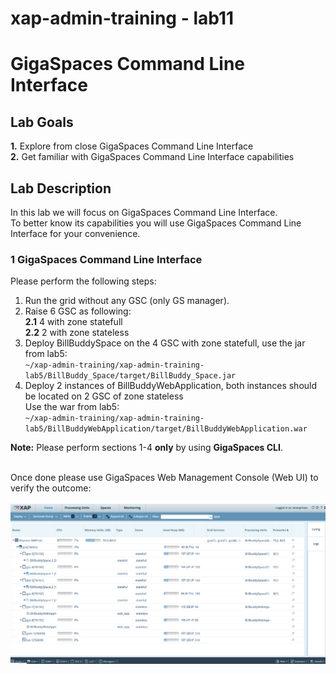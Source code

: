 # xap-admin-training - lab11

# GigaSpaces Command Line Interface

## Lab Goals

**1.** Explore from close GigaSpaces Command Line Interface <br />
**2.** Get familiar with GigaSpaces Command Line Interface capabilities<br />

## Lab Description
In this lab we will focus on GigaSpaces Command Line Interface.<br>
To better know its capabilities you will use GigaSpaces Command Line Interface for your convenience.

### 1 GigaSpaces Command Line Interface

Please perform the following steps:<br>

1. Run the grid without any GSC (only GS manager).<br>
2. Raise 6 GSC as following:<br>
    <b>2.1</b> 4 with zone statefull<br>
    <b>2.2</b> 2 with zone stateless<br>
3. Deploy BillBuddySpace on the 4 GSC with zone statefull, use the jar from lab5:<br>
   `~/xap-admin-training/xap-admin-training-lab5/BillBuddy_Space/target/BillBuddy_Space.jar` <br>
4. Deploy 2 instances of BillBuddyWebApplication, both instances should be located on 2 GSC of zone stateless<br>
   Use the war from lab5:<br>
   `~/xap-admin-training/xap-admin-training-lab5/BillBuddyWebApplication/target/BillBuddyWebApplication.war` <br>

**Note:** Please perform sections 1-4 **only** by using **GigaSpaces CLI**.<br><br>

Once done please use GigaSpaces Web Management Console (Web UI) to verify the outcome:<br><br>
![Screenshot](./Pictures/Picture1.png)
    





   